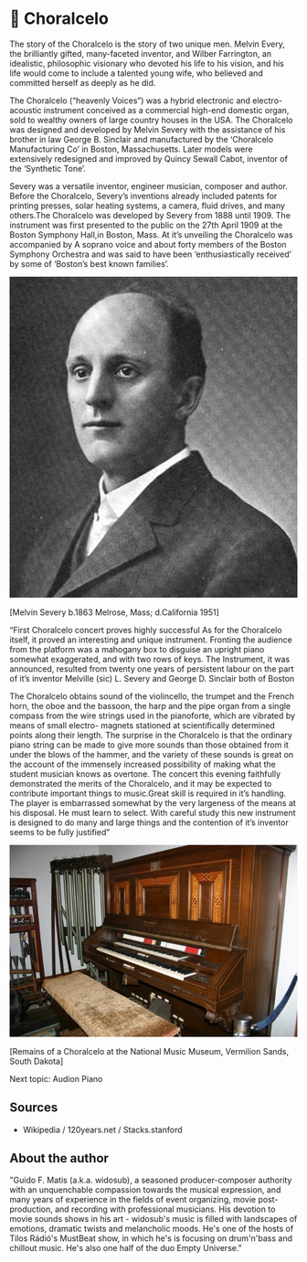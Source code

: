 # 🎵 Choralcelo

The story of the Choralcelo is the story of two unique men. Melvin Every, the brilliantly gifted, many-faceted inventor, and Wilber Farrington, an idealistic, philosophic visionary who devoted his life to his vision, and his life would come to include a talented young wife, who believed and committed herself as deeply as he did.

The Choralcelo (“heavenly Voices”) was a hybrid electronic and electro-acoustic instrument conceived as a commercial high-end domestic organ, sold to wealthy owners of large country houses in the USA. The Choralcelo was designed and developed by Melvin Severy with the assistance of his brother in law George B. Sinclair and manufactured by the ‘Choralcelo Manufacturing Co’ in Boston, Massachusetts. Later models were extensively redesigned and improved by Quincy Sewall Cabot, inventor of the ‘Synthetic Tone’.

Severy was a versatile inventor, engineer musician, composer and author. Before the Choralcelo, Severy’s inventions already included patents for printing presses, solar heating
systems, a camera, fluid drives, and many others.The Choralcelo was developed by Severy from 1888 until 1909.
The instrument was first presented to the public on the 27th April 1909 at the Boston Symphony Hall,in Boston, Mass. At it’s unveiling the Choralcelo was accompanied by A soprano voice and about forty members of the Boston Symphony Orchestra and was said to
have been ‘enthusiastically received’ by some of ‘Boston’s best known families’.

![Choralcelo](_static/images/choralcelo/choralcelo.png)

[Melvin Severy b.1863 Melrose, Mass; d.California 1951]

“First Choralcelo concert proves highly successful
As for the Choralcelo itself, it proved an interesting and unique instrument. Fronting the audience from the platform was a mahogany box to disguise an upright piano somewhat exaggerated, and with two rows of keys. The Instrument, it was announced, resulted from twenty one years of persistent labour on the part of it’s inventor
Melville (sic) L. Severy and George D. Sinclair both of Boston

The Choralcelo obtains sound of the violincello, the trumpet and the French horn, the oboe and the bassoon, the harp and the pipe organ from a single compass from the wire strings
used in the pianoforte, which are vibrated by means of small electro- magnets stationed at scientifically determined points along their length. The surprise in the Choralcelo is that the ordinary piano string can be made to give more sounds than those obtained from it under the blows of the hammer, and the variety of these sounds is great on the account of the immensely increased possibility of making what the student musician knows as overtone.
The concert this evening faithfully demonstrated the merits of the Choralcelo, and it may be expected to contribute important things to music.Great skill is required in it’s handling.
The player is embarrassed somewhat by the very largeness of the means at his disposal. He must learn to select. With careful study this new instrument is designed to do many and large things and the contention of it’s inventor seems to be fully justified”

![Choralcelo](_static/images/choralcelo/choralcelo1.jpg)

[Remains of a Choralcelo at the National Music Museum, Vermilion Sands, South Dakota]

Next topic: Audion Piano

## Sources

- Wikipedia / 120years.net / Stacks.stanford

## About the author

"Guido F. Matis (a.k.a. widosub), a seasoned producer-composer authority with an unquenchable compassion towards the musical expression, and many years of experience in the fields of event organizing, movie post-production, and recording with professional musicians. His devotion to movie sounds shows in his art - widosub's music is filled with landscapes of emotions, dramatic twists and melancholic moods. He's one of the hosts of Tilos Rádió's MustBeat show, in which he's is focusing on drum'n'bass and chillout music. He's also one half of the duo Empty Universe."
